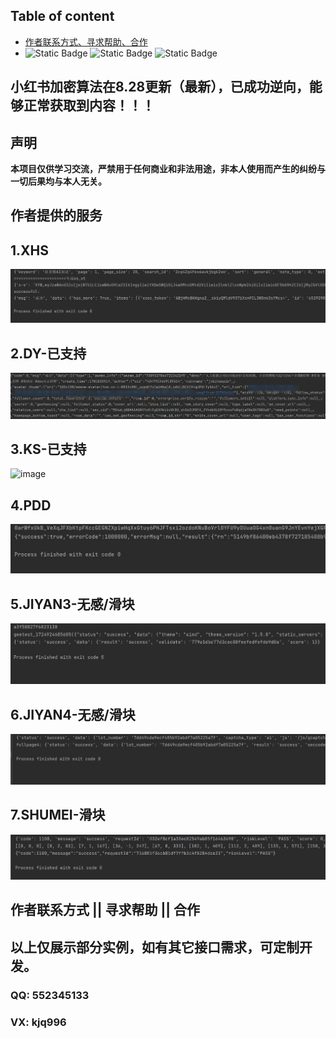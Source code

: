 ## Table of content  

- [作者联系方式、寻求帮助、合作](#作者联系方式--寻求帮助--合作)
- 
  ![Static Badge](https://img.shields.io/badge/GitHub-blue?logo=GitHub&labelColor=black)
  ![Static Badge](https://img.shields.io/badge/author-3.7/3.8-blue?logo=Python&label=python&labelColor=black)
  ![Static Badge](https://img.shields.io/badge/Node.js-v18.16.1-blue?logo=Node.js&labelColor=black)
## 小红书加密算法在8.28更新（最新），已成功逆向，能够正常获取到内容！！！
## 声明
**本项目仅供学习交流，严禁用于任何商业和非法用途，非本人使用而产生的纠纷与一切后果均与本人无关。**


## 作者提供的服务 
  
## 1.XHS 
<img alt="image" src="./img/xhs.png"/> 

## 2.DY-已支持   
<img alt="image" src="./img/douyin.png"/>   

## 3.KS-已支持 
<img alt="image" src=""/>  

## 4.PDD   
<img alt="image" src="./img/pdd.png"/>  

## 5.JIYAN3-无感/滑块   
<img alt="image" src="./img/geet-full.png"/>  

## 6.JIYAN4-无感/滑块  
<img alt="image" src="./img/geet4-full.png"/>   

## 7.SHUMEI-滑块    
<img alt="image" src="./img/shumei-slide.png"/>    

 
## 作者联系方式 || 寻求帮助 || 合作    
## 以上仅展示部分实例，如有其它接口需求，可定制开发。
### QQ: 552345133 
### VX: kjq996 
